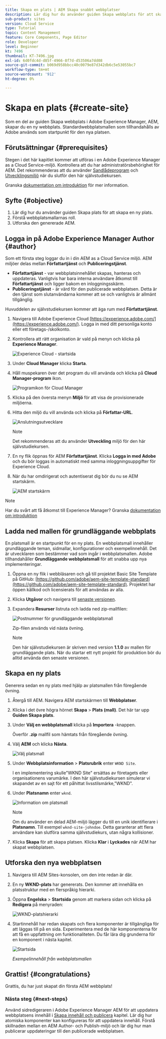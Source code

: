 ```yaml
---
title: Skapa en plats | AEM Skapa snabbt webbplatser
description: Lär dig hur du använder guiden Skapa webbplats för att skapa en ny webbplats. Standardwebbplatsmallen som tillhandahålls av Adobe är en startpunkt för den nya webbplatsen.
sub-product: sites
version: Cloud Service
type: Tutorial
topic: Content Management
feature: Core Components, Page Editor
role: Developer
level: Beginner
kt: 7496
thumbnail: KT-7496.jpg
exl-id: 6d0fdc4d-d85f-4966-8f7d-d53506a7dd08
source-git-commit: b069d958bbcc40c0079e87d342db6c5e53055bc7
workflow-type: tm+mt
source-wordcount: '912'
ht-degree: 0%

---
```


# Skapa en plats {#create-site}

Som en del av guiden Skapa webbplats i Adobe Experience Manager, AEM, skapar du en ny webbplats. Standardwebbplatsmallen som tillhandahålls av Adobe används som startpunkt för den nya platsen.

## Förutsättningar {#prerequisites}

Stegen i det här kapitlet kommer att utföras i en Adobe Experience Manager as a Cloud Service-miljö. Kontrollera att du har administratörsbehörighet för AEM. Det rekommenderas att du använder [Sandlådeprogram](https://experienceleague.adobe.com/docs/experience-manager-cloud-service/onboarding/getting-access/sandbox-programs/introduction-sandbox-programs.html) och [Utvecklingsmiljö](https://experienceleague.adobe.com/docs/experience-manager-cloud-service/implementing/using-cloud-manager/manage-environments.html) när du slutför den här självstudiekursen.

Granska [dokumentation om introduktion](https://experienceleague.adobe.com/docs/experience-manager-cloud-service/onboarding/home.html) för mer information.

## Syfte {#objective}

1. Lär dig hur du använder guiden Skapa plats för att skapa en ny plats.
1. Förstå webbplatsmallarnas roll.
1. Utforska den genererade AEM.

## Logga in på Adobe Experience Manager Author {#author}

Som ett första steg loggar du in i din AEM as a Cloud Service miljö. AEM miljöer delas mellan **Författartjänst** och **Publiceringstjänst**.

* **Författartjänst** - var webbplatsinnehållet skapas, hanteras och uppdateras. Vanligtvis har bara interna användare åtkomst till **Författartjänst** och ligger bakom en inloggningsskärm.
* **Publiceringstjänst** - är värd för den publicerade webbplatsen. Detta är den tjänst som slutanvändarna kommer att se och vanligtvis är allmänt tillgänglig.

Huvuddelen av självstudiekursen kommer att äga rum med **Författartjänst**.

1. Navigera till Adobe Experience Cloud [https://experience.adobe.com/](https://experience.adobe.com/). Logga in med ditt personliga konto eller ett företags-/skolkonto.
1. Kontrollera att rätt organisation är vald på menyn och klicka på **Experience Manager**.

   ![Experience Cloud - startsida](assets/create-site/experience-cloud-home-screen.png)

1. Under **Cloud Manager** klicka **Starta**.
1. Håll muspekaren över det program du vill använda och klicka på **Cloud Manager-program** ikon.

   ![Programikon för Cloud Manager](assets/create-site/cloud-manager-program-icon.png)

1. Klicka på den översta menyn **Miljö** för att visa de provisionerade miljöerna.

1. Hitta den miljö du vill använda och klicka på **Författar-URL**.

   ![Anslutningsutvecklare](assets/create-site/access-dev-environment.png)

   >[!NOTE]
   >
   >Det rekommenderas att du använder **Utveckling** miljö för den här självstudiekursen.

1. En ny flik öppnas för AEM **Författartjänst**. Klicka **Logga in med Adobe** och du bör loggas in automatiskt med samma inloggningsuppgifter för Experience Cloud.

1. När du har omdirigerat och autentiserat dig bör du nu se AEM startskärm.

   ![AEM startskärm](assets/create-site/aem-start-screen.png)

>[!NOTE]
>
> Har du svårt att få åtkomst till Experience Manager? Granska [dokumentation om introduktion](https://experienceleague.adobe.com/docs/experience-manager-cloud-service/onboarding/home.html)

## Ladda ned mallen för grundläggande webbplats

En platsmall är en startpunkt för en ny plats. En webbplatsmall innehåller grundläggande teman, sidmallar, konfigurationer och exempelinnehåll. Det är utvecklaren som bestämmer vad som ingår i webbplatsmallen. Adobe tillhandahåller **Grundläggande webbplatsmall** för att snabba upp nya implementeringar.

1. Öppna en ny flik i webbläsaren och gå till projektet Basic Site Template på GitHub: [https://github.com/adobe/aem-site-template-standard](https://github.com/adobe/aem-site-template-standard). Projektet har öppen källkod och licensierats för att användas av alla.
1. Klicka **Utgåvor** och navigera till [senaste versionen](https://github.com/adobe/aem-site-template-standard/releases/latest).
1. Expandera **Resurser** listruta och ladda ned zip-mallfilen:

   ![Postnummer för grundläggande webbplatsmall](assets/create-site/template-basic-zip-file.png)

   Zip-filen används vid nästa övning.

   >[!NOTE]
   >
   > Den här självstudiekursen är skriven med version **1.1.0** av mallen för grundläggande plats. När du startar ett nytt projekt för produktion bör du alltid använda den senaste versionen.

## Skapa en ny plats

Generera sedan en ny plats med hjälp av platsmallen från föregående övning.

1. Återgå till AEM. Navigera AEM startskärmen till **Webbplatser**.
1. Klicka i det övre högra hörnet **Skapa** > **Plats (mall)**. Det här tar upp **Guiden Skapa plats**.
1. Under **Välj en webbplatsmall** klicka på **Importera** -knappen.

   Överför **.zip** mallfil som hämtats från föregående övning.

1. Välj **AEM** och klicka **Nästa**.

   ![Välj platsmall](assets/create-site/select-site-template.png)

1. Under **Webbplatsinformation** > **Platsrubrik** enter `WKND Site`.

   I en implementering skulle&quot;WKND Site&quot; ersättas av företagets eller organisationens varumärke. I den här självstudiekursen simulerar vi skapandet av en sajt för ett påhittat livsstilsmärke,&quot;WKND&quot;.

1. Under **Platsnamn** enter `wknd`.

   ![Information om platsmall](assets/create-site/site-template-details.png)

   >[!NOTE]
   >
   > Om du använder en delad AEM-miljö lägger du till en unik identifierare i **Platsnamn**. Till exempel `wknd-site-johndoe`. Detta garanterar att flera användare kan slutföra samma självstudiekurs, utan några kollisioner.

1. Klicka **Skapa** för att skapa platsen. Klicka **Klar** i **Lyckades** när AEM har skapat webbplatsen.

## Utforska den nya webbplatsen

1. Navigera till AEM Sites-konsolen, om den inte redan är där.
1. En ny **WKND-plats** har genererats. Den kommer att innehålla en platsstruktur med en flerspråkig hierarki.
1. Öppna **Engelska** > **Startsida** genom att markera sidan och klicka på **Redigera** på menyraden:

   ![WKND-platshierarki](assets/create-site/wknd-site-starter-hierarchy.png)

1. Startinnehåll har redan skapats och flera komponenter är tillgängliga för att läggas till på en sida. Experimentera med de här komponenterna för att få en uppfattning om funktionaliteten. Du får lära dig grunderna för en komponent i nästa kapitel.

   ![Startsida](assets/create-site/start-home-page.png)

   *Exempelinnehåll från webbplatsmallen*

## Grattis! {#congratulations}

Grattis, du har just skapat din första AEM webbplats!

### Nästa steg {#next-steps}

Använd sidredigeraren i Adobe Experience Manager AEM för att uppdatera webbplatsens innehåll i [Skapa innehåll och publicera](author-content-publish.md) kapitel. Lär dig hur atomiska komponenter kan konfigureras för att uppdatera innehåll. Förstå skillnaden mellan en AEM Author- och Publish-miljö och lär dig hur man publicerar uppdateringar till den publicerade webbplatsen.
